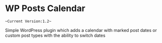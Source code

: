 # WP Posts Calendar

`~Current Version:1.2~`

Simple WordPress plugin which adds a calendar with marked post dates or custom post types with the ability to switch dates